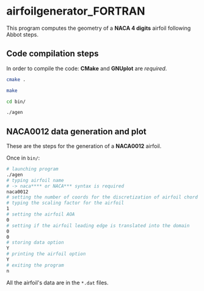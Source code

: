 # airfoilgenerator_FORTRAN

This program computes the geometry of a **NACA 4 digits** airfoil following Abbot steps.

## Code compilation steps

In order to compile the code: **CMake** and **GNUplot** are *required*.

```bash
cmake . 

make 

cd bin/ 

./agen
```

## **NACA0012** data generation and plot

These are the steps for the generation of a **NACA0012** airfoil.

Once in ```bin/```:

```bash
# launching program
./agen 
# typing airfoil name 
# -> naca**** or NACA*** syntax is required
naca0012
# setting the number of coords for the discretization of airfoil chord
# typing the scaling factor for the airfoil
1 
# setting the airfoil AOA
0
# setting if the airfoil leading edge is translated into the domain
0
0
# storing data option 
Y
# printing the airfoil option
Y
# exiting the program 
n
```

All the airfoil's data are in the ```*.dat``` files.
